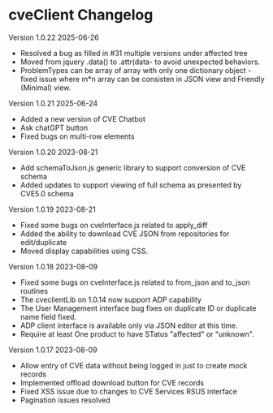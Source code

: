# cveClient Changelog

Version 1.0.22 2025-06-26
* Resolved a bug as filled in #31 multiple versions under affected tree
* Moved from jquery .data() to .attr(data- to avoid unexpected behaviors.
* ProblemTypes can be array of array with only one dictionary object - fixed issue where m*n array can be consisten in JSON view and Friendly (Minimal) view.

Version 1.0.21 2025-06-24
* Added a new version of CVE Chatbot
* Ask chatGPT button
* Fixed bugs on multi-row elements


Version 1.0.20  2023-08-21

* Add schemaToJson.js generic library to support conversion of CVE schema
* Added updates to support viewing of full schema as presented by CVE5.0 schema


Version 1.0.19  2023-08-21

* Fixed some bugs on cveInterface.js related to apply_diff
* Added the ability to download CVE JSON from repositories for edit/duplicate
* Moved display capabilities using CSS.


Version 1.0.18  2023-08-09

* Fixed some bugs on cveInterface.js related to from_json and to_json routines
* The cveclientLib on 1.0.14 now support ADP capability
* The User Management interface bug fixes on duplicate ID or duplicate name field fixed.
* ADP client interface is available only via JSON editor at this time.
* Require at least One product to have STatus  "affected" or "unknown".

Version 1.0.17  2023-08-09
* Allow entry of CVE data without being logged in just to create mock records
* Implemented offload download button for CVE records
* Fixed XSS issue due to changes to CVE Services RSUS interface
* Pagination issues resolved
